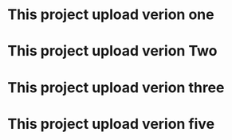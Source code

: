 # This project upload verion one
# This project upload verion Two
# This project upload verion three
# This project upload verion five

